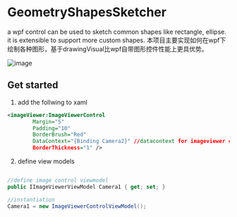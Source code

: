 # GeometryShapesSketcher
a wpf control can be used to sketch common shapes like rectangle, ellipse. it is extensible to support more custom shapes.
本项目主要实现如何在wpf下绘制各种图形，基于drawingVisual比wpf自带图形控件性能上更具优势。

![image](https://user-images.githubusercontent.com/44959548/231935068-9847e6bf-cce8-463a-8426-921ab581b9bf.png)


## Get started

1. add the follwing to xaml
```xml
<imageViewer:ImageViewerControl
        Margin="5"
        Padding="10"
        BorderBrush="Red"
        DataContext="{Binding Camera2}" //datacontext for imageviewer control
        BorderThickness="1" />
```

2. define view models
``` c#

//define image control viewmodel
public IImageViewerViewModel Camera1 { get; set; }

//instantiation
Camera1 = new ImageViewerControlViewModel();
```
